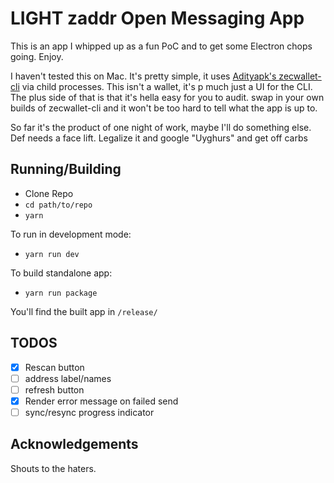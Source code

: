 # LIGHT zaddr Open Messaging App

This is an app I whipped up as a fun PoC and to get some Electron chops going. Enjoy.

I haven't tested this on Mac. It's pretty simple, it uses [Adityapk's zecwallet-cli](https://github.com/adityapk00/zecwallet-light-cli) via child processes. This isn't a wallet, it's p much just a UI for the CLI. The plus side of that is that it's hella easy for you to audit. swap in your own builds of zecwallet-cli and it won't be too hard to tell what the app is up to.

So far it's the product of one night of work, maybe I'll do something else. Def needs a face lift. Legalize it and google "Uyghurs" and get off carbs

## Running/Building

- Clone Repo
- `cd path/to/repo`
- `yarn`

To run in development mode:
- `yarn run dev` 

To build standalone app:
- `yarn run package`

You'll find the built app in `/release/`

## TODOS
- [x] Rescan button
- [ ] address label/names
- [ ] refresh button
- [x] Render error message on failed send
- [ ] sync/resync progress indicator

## Acknowledgements

Shouts to the haters.
